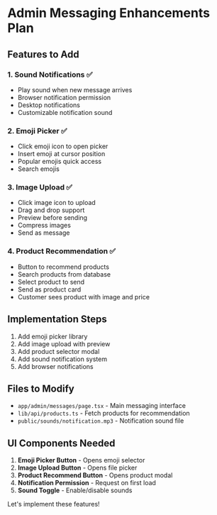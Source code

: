 # Admin Messaging Enhancements Plan

## Features to Add

### 1. Sound Notifications ✅
- Play sound when new message arrives
- Browser notification permission
- Desktop notifications
- Customizable notification sound

### 2. Emoji Picker ✅
- Click emoji icon to open picker
- Insert emoji at cursor position
- Popular emojis quick access
- Search emojis

### 3. Image Upload ✅
- Click image icon to upload
- Drag and drop support
- Preview before sending
- Compress images
- Send as message

### 4. Product Recommendation ✅
- Button to recommend products
- Search products from database
- Select product to send
- Send as product card
- Customer sees product with image and price

## Implementation Steps

1. Add emoji picker library
2. Add image upload with preview
3. Add product selector modal
4. Add sound notification system
5. Add browser notifications

## Files to Modify

- `app/admin/messages/page.tsx` - Main messaging interface
- `lib/api/products.ts` - Fetch products for recommendation
- `public/sounds/notification.mp3` - Notification sound file

## UI Components Needed

1. **Emoji Picker Button** - Opens emoji selector
2. **Image Upload Button** - Opens file picker
3. **Product Recommend Button** - Opens product modal
4. **Notification Permission** - Request on first load
5. **Sound Toggle** - Enable/disable sounds

Let's implement these features!
